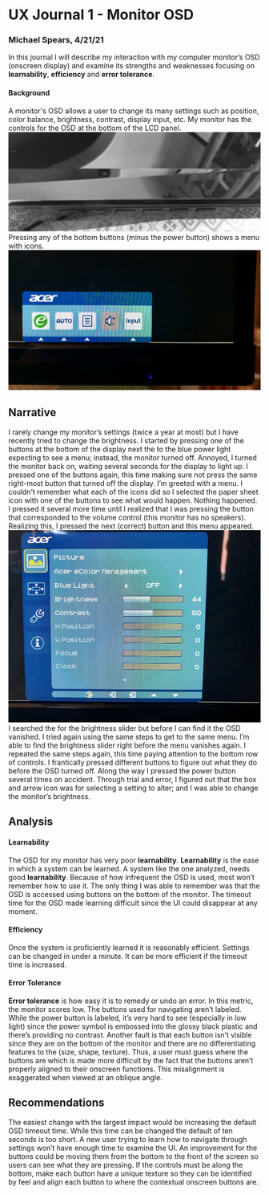 # UX Journal 1 - Monitor OSD

### Michael Spears, 4/21/21
In this journal I will describe my interaction with my computer monitor’s OSD (onscreen display) and examine its strengths and weaknesses focusing on **learnability**, **efficiency** and **error tolerance**.
#### Background
A monitor's OSD allows a user to change its many settings such as position, color balance, brightness, contrast, display input, etc. My monitor has the controls for the OSD at the bottom of the LCD panel. <br>
![OSD Buttons](../assets/OSD_buttons.jpg) <br>
Pressing any of the bottom buttons (minus the power button) shows a menu with icons. <br>
![OSD Main Menu](../assets/OSD_main.jpg)
## Narrative
I rarely change my monitor’s settings (twice a year at most) but I have recently tried to change the brightness. I started by pressing one of the buttons at the bottom of the display next the to the blue power light expecting to see a menu; instead, the monitor turned off. Annoyed, I turned the monitor back on, waiting several seconds for the display to light up. I pressed one of the buttons again, this time making sure not press the same right-most button that turned off the display. I’m greeted with a menu. I couldn’t remember what each of the icons did so I selected the paper sheet icon with one of the buttons to see what would happen. Nothing happened. I pressed it several more time until I realized that I was pressing the button that corresponded to the volume control (this monitor has no speakers). Realizing this, I pressed the next (correct) button and this menu appeared. <br>
![OSD Settings](../assets/OSD_settings.jpg) <br>
I searched the for the brightness slider but before I can find it the OSD vanished. I tried again using the same steps to get to the same menu. I’m able to find the brightness slider right before the menu vanishes again. I repeated the same steps again, this time paying attention to the bottom row of controls. I frantically pressed different buttons to figure out what they do before the OSD turned off. Along the way I pressed the power button several times on accident. Through trial and error, I figured out that the box and arrow icon was for selecting a setting to alter; and I was able to change the monitor’s brightness.
## Analysis

#### **Learnability**
The OSD for my monitor has very poor **learnability**. **Learnability** is the ease in which a system can be learned. A system like the one analyzed, needs good **learnability**. Because of how infrequent the OSD is used, most won’t remember how to use it. The only thing I was able to remember was that the OSD is accessed using buttons on the bottom of the monitor. The timeout time for the OSD made learning difficult since the UI could disappear at any moment.

#### **Efficiency**
Once the system is proficiently learned it is reasonably efficient. Settings can be changed in under a minute. It can be more efficient if the timeout time is increased.

#### **Error Tolerance**
**Error tolerance** is how easy it is to remedy or undo an error. In this metric, the monitor scores low. The buttons used for navigating aren’t labeled. While the power button is labeled, it’s very hard to see (especially in low light) since the power symbol is embossed into the glossy black plastic and there’s providing no contrast. Another fault is that each button isn’t visible since they are on the bottom of the monitor and there are no differentiating features to the (size, shape, texture). Thus, a user must guess where the buttons are which is made more difficult by the fact that the buttons aren’t properly aligned to their onscreen functions. This misalignment is exaggerated when viewed at an oblique angle.

## Recommendations
The easiest change with the largest impact would be increasing the default OSD timeout time. While this time can be changed the default of ten seconds is too short. A new user trying to learn how to navigate through settings won’t have enough time to examine the UI. An improvement for the buttons could be moving them from the bottom to the front of the screen so users can see what they are pressing. If the controls must be along the bottom, make each button have a unique texture so they can be identified by feel and align each button to where the contextual onscreen buttons are.
